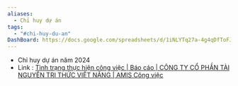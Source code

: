 ```yaml
---
aliases:
  - Chỉ huy dự án
tags:
  - "#chi-huy-du-an"
DashBoard: https://docs.google.com/spreadsheets/d/1iNLYTq27a-4g4qDfToFJt-feOPuIhvNE9iMOfvEhDms/edit?gid=238766275#gid=238766275
---
```

- Chỉ huy dự án năm 2024
- Link : [Tình trạng thực hiện công việc | Báo cáo | CÔNG TY CỔ PHẦN TÀI NGUYÊN TRI THỨC VIỆT NĂNG | AMIS Công việc](https://amisapp.misa.vn/task/report?tabID=8)

